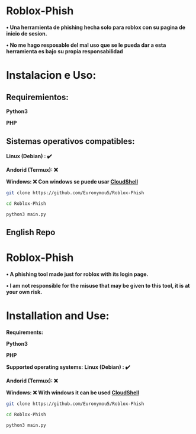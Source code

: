 # Roblox-Phish

**• Una herramienta de phishing hecha solo para roblox con su pagina de inicio de sesion.**

**• No me hago resposable del mal uso que se le pueda dar a esta herramienta es bajo su propia responsabilidad**

# Instalacion e Uso:

## Requiremientos:

  **Python3**
  
  **PHP**

## Sistemas operativos compatibles:
   **Linux (Debian) : ✔️**
   
   **Andorid (Termux): ❌**
   
   **Windows: ❌** **Con windows se puede usar [CloudShell](https://cloud.google.com/shell?hl=es)**

```bash
git clone https://github.com/Euronymou5/Roblox-Phish
```
```bash
cd Roblox-Phish
```
```
python3 main.py
```


## English Repo

# Roblox-Phish

**• A phishing tool made just for roblox with its login page.**

**• I am not responsible for the misuse that may be given to this tool, it is at your own risk.**

# Installation and Use:

**Requirements:**

  **Python3**
  
  **PHP**
  
**Supported operating systems:**
   **Linux (Debian) : ✔️**
   
   **Andorid (Termux): ❌**
   
   **Windows: ❌** **With windows it can be used [CloudShell](https://cloud.google.com/shell?hl=es)**
   
```bash
git clone https://github.com/Euronymou5/Roblox-Phish
```
```bash
cd Roblox-Phish
```
```
python3 main.py
```
